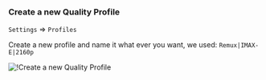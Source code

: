 ### Create a new Quality Profile

`Settings` => `Profiles`

Create a new profile and name it what ever you want, we used: `Remux|IMAX-E|2160p`

![!Create a new Quality Profile](/SQP/images/3-newqp.png)
